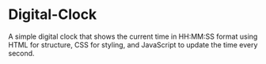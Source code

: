 # Digital-Clock
A simple digital clock that shows the current time in HH\:MM\:SS format using HTML for structure, CSS for styling, and JavaScript to update the time every second.
